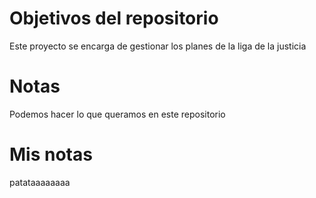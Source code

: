 # Objetivos del repositorio

Este proyecto se encarga de gestionar los planes de la liga de la justicia

# Notas

Podemos hacer lo que queramos en este repositorio

# Mis notas

patataaaaaaaa
